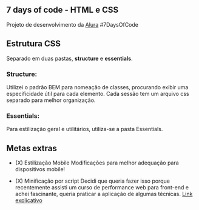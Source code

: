 

## 7 days of code - HTML e CSS


Projeto de desenvolvimento da [Alura](https://7daysofcode.io/)
#7DaysOfCode


## Estrutura CSS

Separado em duas pastas, **structure** e **essentials**.

### Structure: 
Utilizei o padrão BEM para nomeação de classes, procurando exibir uma especificidade útil para cada elemento. Cada sessão tem um arquivo css separado para melhor organização. 


### Essentials:
Para estilização geral e utilitários, utiliza-se a pasta Essentials.  

## Metas extras
    
- (X) Estilização Mobile
    Modificações para melhor adequação para dispositivos mobile!

- (X) Minificação por script
    Decidi que queria fazer isso porque recentemente assisti um curso de performance web para front-end e achei fascinante, queria praticar a aplicação de algumas técnicas. 
    [Link explicativo](https://developers.google.com/speed/docs/insights/MinifyResources?hl=pt)
